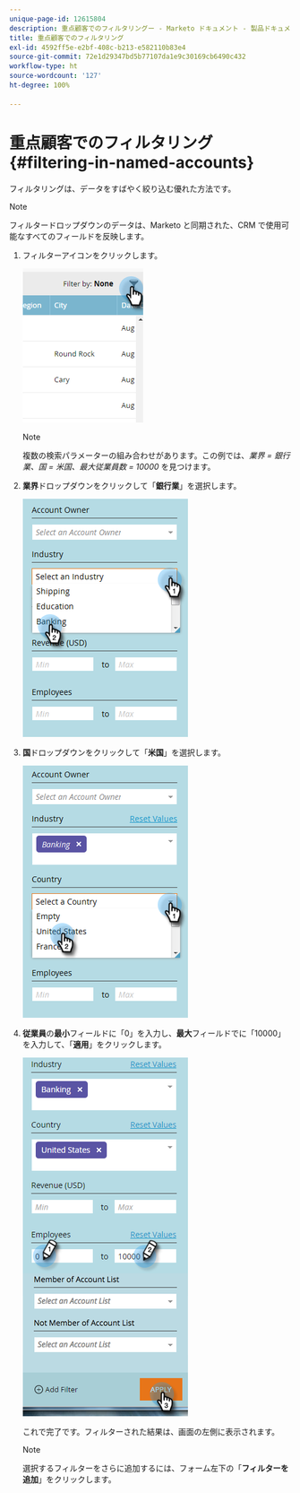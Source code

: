 ```yaml
---
unique-page-id: 12615804
description: 重点顧客でのフィルタリングー - Marketo ドキュメント - 製品ドキュメント
title: 重点顧客でのフィルタリング
exl-id: 4592ff5e-e2bf-408c-b213-e582110b83e4
source-git-commit: 72e1d29347bd5b77107da1e9c30169cb6490c432
workflow-type: ht
source-wordcount: '127'
ht-degree: 100%

---
```


# 重点顧客でのフィルタリング {#filtering-in-named-accounts}

フィルタリングは、データをすばやく絞り込む優れた方法です。

>[!NOTE]
>
>フィルタードロップダウンのデータは、Marketo と同期された、CRM で使用可能なすべてのフィールドを反映します。

1. フィルターアイコンをクリックします。

   ![](assets/filter-one.png)

   >[!NOTE]
   >
   >複数の検索パラメーターの組み合わせがあります。この例では、_業界 = 銀行業、国 = 米国、最大従業員数 = 10000_ を見つけます。

1. **業界**&#x200B;ドロップダウンをクリックして「**銀行業**」を選択します。

   ![](assets/filter-2.png)

1. **国**&#x200B;ドロップダウンをクリックして「**米国**」を選択します。

   ![](assets/filter-3.png)

1. **従業員**&#x200B;の&#x200B;**最小**&#x200B;フィールドに「0」を入力し、**最大**&#x200B;フィールドでに「10000」を入力して、「**適用**」をクリックします。

   ![](assets/four-2.png)

   これで完了です。フィルターされた結果は、画面の左側に表示されます。

   >[!NOTE]
   >
   >選択するフィルターをさらに追加するには、フォーム左下の「**フィルターを追加**」をクリックします。
